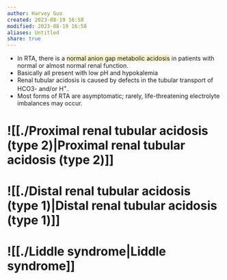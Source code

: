```yaml
---
author: Harvey Guo
created: 2023-08-19 16:58
modified: 2023-08-19 16:58
aliases: Untitled
share: true
---
```

- In RTA, there is a <span style="background:rgba(240, 200, 0, 0.2)">normal anion gap metabolic acidosis</span> in patients with normal or almost normal renal function.
- Basically all present with low pH and hypokalemia
- Renal tubular acidosis is caused by defects in the tubular transport of HCO3- and/or H<sup>+</sup>.
- Most forms of RTA are asymptomatic; rarely, life-threatening electrolyte imbalances may occur.

# ![[./Proximal renal tubular acidosis (type 2)|Proximal renal tubular acidosis (type 2)]]
# ![[./Distal renal tubular acidosis (type 1)|Distal renal tubular acidosis (type 1)]]
# ![[./Liddle syndrome|Liddle syndrome]]